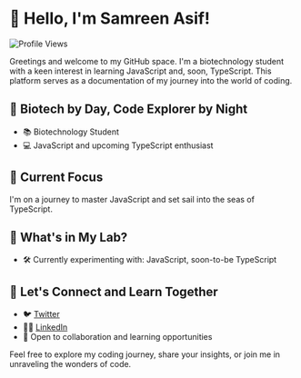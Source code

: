 

# 👋 Hello, I'm Samreen Asif!

![Profile Views](https://hits.seeyoufarm.com/api/count/incr/badge.svg?url=https://github.com/SamreenAsif123&title=Profile%20Views)

Greetings and welcome to my GitHub space. I'm a biotechnology student with a keen interest in learning JavaScript and, soon, TypeScript. This platform serves as a documentation of my journey into the world of coding.

## 🧬 Biotech by Day, Code Explorer by Night

- 📚 Biotechnology Student
- 💻 JavaScript and upcoming TypeScript enthusiast
  
## 🚀 Current Focus

I'm on a journey to master JavaScript and set sail into the seas of TypeScript.

## 🔬 What's in My Lab?

- 🛠️ Currently experimenting with: JavaScript, soon-to-be TypeScript


## 🤝 Let's Connect and Learn Together

- 🐦 [Twitter](https://twitter.com/Samreen1757526)
- 👩‍💻 [LinkedIn](https://www.linkedin.com/in/samreen-asif-a082422b7/)
- 📖 Open to collaboration and learning opportunities

Feel free to explore my coding journey, share your insights, or join me in unraveling the wonders of code.


